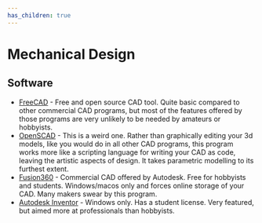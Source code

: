 ```yaml
---
has_children: true
---
```


# Mechanical Design

## Software

-   [FreeCAD] - Free and open source CAD tool. Quite basic compared to other
    commercial CAD programs, but most of the features offered by those programs
    are very unlikely to be needed by amateurs or hobbyists.
-   [OpenSCAD] - This is a weird one. Rather than graphically editing your
    3d models, like you would do in all other CAD programs, this program
    works more like a scripting language for writing your CAD as code, leaving
    the artistic aspects of design. It takes parametric modelling to its furthest
    extent.
-   [Fusion360] - Commercial CAD offered by Autodesk. Free for hobbyists and
    students. Windows/macos only and forces online storage of your CAD. Many
    makers swear by this program.
-   [Autodesk Inventor][inventor] - Windows only. Has a student license. Very
    featured, but aimed more at professionals than hobbyists.

[freecad]: https://www.freecadweb.org/
[openscad]: https://openscad.org/
[inventor]: https://www.autodesk.com/products/inventor/overview
[fusion360]: https://www.autodesk.com/products/fusion-360/overview
